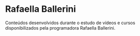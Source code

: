 # Rafaella Ballerini
 Conteúdos desenvolvidos durante o estudo de vídeos e cursos disponibilizados pela programadora Rafaella Ballerini.
